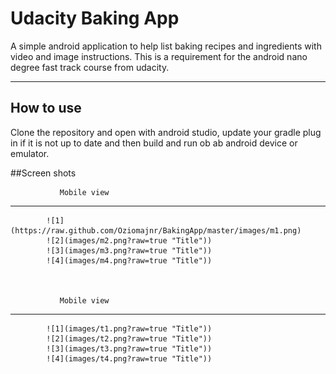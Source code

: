 Udacity Baking App
===================


A simple android application to help list baking recipes and ingredients with video and image instructions. This is a requirement for the android nano degree fast track course from udacity.

----------


How to use
-------------

Clone the repository and open with android studio, update your gradle plug in if it is not up to date and then build and run ob ab android device or emulator.

##Screen shots

			

               Mobile view
-----------

  
			![1](https://raw.github.com/Oziomajnr/BakingApp/master/images/m1.png)
			![2](images/m2.png?raw=true "Title"))
			![3](images/m3.png?raw=true "Title"))
			![4](images/m4.png?raw=true "Title"))


	
               Mobile view
-----------

  
			![1](images/t1.png?raw=true "Title"))
			![2](images/t2.png?raw=true "Title"))
			![3](images/t3.png?raw=true "Title"))
			![4](images/t4.png?raw=true "Title"))	




